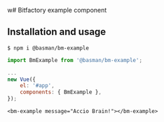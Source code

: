 w# Bitfactory example component

## Installation and usage

```
$ npm i @basman/bm-example
```

```JavaScript
import BmExample from '@basman/bm-example';

...
new Vue({
    el: '#app',
    components: { BmExample },
});
```

```vue
<bm-example message="Accio Brain!"></bm-example>
```
